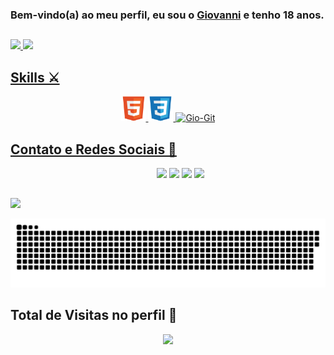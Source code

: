 ### Bem-vindo(a) ao meu perfil, eu sou o [Giovanni](https://github.com/giovanniryan) e tenho 18 anos.
    
   ##


<div>
  <a href="https://github.com/giovanniryan">
  <img height="180em" src="https://github-readme-stats.vercel.app/api?username=giovanniryan&show_icons=true&theme=nightowl"ude_all_commits=true&count_private=true"/>
  <img height="130em" src="https://github-readme-stats.vercel.app/api/top-langs/?username=giovanniryan&layout=compact&langs_count=7&theme=nightowl"/>
                                                                                                                         

 
                                                                                                                                                   
## Skills ⚔️
<p align="center">                                                                                                                     
                                                                                                                                                   
  
  <img  alt="Gio-HTML" height="40" src="https://raw.githubusercontent.com/devicons/devicon/master/icons/html5/html5-original.svg"/> 
  <img  alt="Gio-CSS" height="40" src="https://raw.githubusercontent.com/devicons/devicon/master/icons/css3/css3-original.svg"/> 
  <img  alt="Gio-Git" height="45" src="https://cdn.jsdelivr.net/gh/devicons/devicon/icons/git/git-plain-wordmark.svg" />
                                                                                                                       
  </p>

                                                                                                                     
 
                                                                                                                     
 ## Contato e Redes Sociais 👥
<p align="center">      
  <a>
    &nbsp;&nbsp;&nbsp;&nbsp;&nbsp;&nbsp;&nbsp;&nbsp;&nbsp;
    <a href="mailto:contatogiovanniryan@gmail.com"> <img src="https://img.shields.io/badge/gmail-D14836?&style=for-the-badge&logo=gmail&logoColor=white&link=mailto:contatogiovanniryan@gmail.com"></a>                     <a href = "mailto:giovanniryandias@outlook.com"><img src="https://img.shields.io/badge/Microsoft_Outlook-0078D4?style=for-the-badge&logo=microsoft-outlook&logoColor=white" target="_blank"></a>                                     <a href="https://www.instagram.com/vanni.ryann/" target="_blank"><img src="https://img.shields.io/badge/-Instagram-%23E4405F?style=for-the-badge&logo=instagram&logoColor=white" target="_blank"></a>
<a href="https://www.linkedin.com/in/giovanni-cunha-b65b91194/" target="_blank"><img src="https://img.shields.io/badge/-LinkedIn-%230077B5?style=for-the-badge&logo=linkedin&logoColor=white" target="_blank"></a> 
  </p> 
   
   
   ##
   
 <img src="https://www.themasterpicks.com/wp-content/uploads/2020/04/22b22287602523.5dbd29081561d.gif">
     
  ![Snake animation](https://github.com/giovanniryan/giovanniryan/blob/output/github-contribution-grid-snake.svg)     
                                                                                                      
</div>
                                                                                                      
## Total de Visitas no perfil 🔎 <br>
 <p align="center"> 
   <img alingn="center" src="https://profile-counter.glitch.me/giovanniryan/count.svg" />
 </p>
                                                                                                      
  
